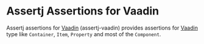 # Assertj Assertions for Vaadin

Assertj assertions for [Vaadin]() (assertj-vaadin) provides assertions for
[Vaadin]() type like ``Container``, ``Item``, ``Property`` and most of the
``Component``.

